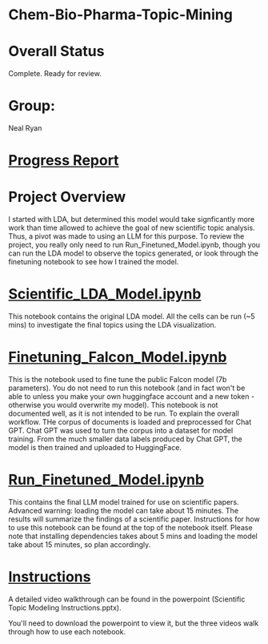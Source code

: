 # Chem-Bio-Pharma-Topic-Mining

# Overall Status
Complete. Ready for review.

# Group:
Neal Ryan

# [Progress Report](https://github.com/NealRyan/Scientific-Topic-Mining/blob/main/Data%20prep.ipynb)

# Project Overview
I started with LDA, but determined this model would take signficantly more work than time allowed to achieve the goal of new scientific topic analysis. Thus, a pivot was made to using an LLM for this purpose. To review the project, you really only need to run Run_Finetuned_Model.ipynb, though you can run the LDA model to observe the topics generated, or look through the finetuning notebook to see how I trained the model.

# [Scientific_LDA_Model.ipynb](https://github.com/NealRyan/Scientific-Topic-Mining/blob/main/Scientific_LDA_Model.ipynb) 
This notebook contains the original LDA model. All the cells can be run (~5 mins) to investigate the final topics using the LDA visualization. 

# [Finetuning_Falcon_Model.ipynb](https://github.com/NealRyan/Scientific-Topic-Mining/blob/main/Finetuning_Falcon_Model.ipynb)
This is the notebook used to fine tune the public Falcon model (7b parameters). You do not need to run this notebook (and in fact won't be able to unless you make your own huggingface account and a new token - otherwise you would overwrite my model). This notebook is not documented well, as it is not intended to be run. To explain the overall workflow. THe corpus of documents is loaded and preprocessed for Chat GPT. Chat GPT was used to turn the corpus into a dataset for model training. From the much smaller data labels produced by Chat GPT, the model is then trained and uploaded to HuggingFace.

# [Run_Finetuned_Model.ipynb](https://github.com/NealRyan/Scientific-Topic-Mining/blob/main/Run_Finetuned_Model.ipynb) 
This contains the final LLM model trained for use on scientific papers. Advanced warning: loading the model can take about 15 minutes. The results will summarize the findings of a scientific paper. Instructions for how to use this notebook can be found at the top of the notebook itself. Please note that installing dependencies takes about 5 mins and loading the model take about 15 minutes, so plan accordingly.

# [Instructions](https://github.com/NealRyan/Scientific-Topic-Mining/blob/main/Scientific%20Topic%20Modeling%20Instructions.pptx)
A detailed video walkthrough can be found in the powerpoint (Scientific Topic Modeling Instructions.pptx).

You'll need to download the powerpoint to view it, but the three videos walk through how to use each notebook.
